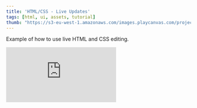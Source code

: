 ```yaml
---
title: 'HTML/CSS - Live Updates'
tags: [html, ui, assets, tutorial]
thumb: "https://s3-eu-west-1.amazonaws.com/images.playcanvas.com/projects/12/354600/0FD3B1-image-75.jpg"
---
```


Example of how to use live HTML and CSS editing.

<div className="iframe-container">
    <iframe loading="lazy" src="https://playcanv.as/p/KqqOGvVi/" title="HTML/CSS - Live Updates" webkitallowfullscreen="true" mozallowfullscreen="true" allow="autoplay" allowfullscreen="true" allowvr="" scrolling="no" frameborder="0" />
</div>
